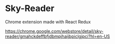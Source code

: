 # Sky-Reader
Chrome extension made with React Redux

https://chrome.google.com/webstore/detail/sky-reader/gmahckdeffbfjdbmpjhaijbpiclgjpci?hl=en-US


